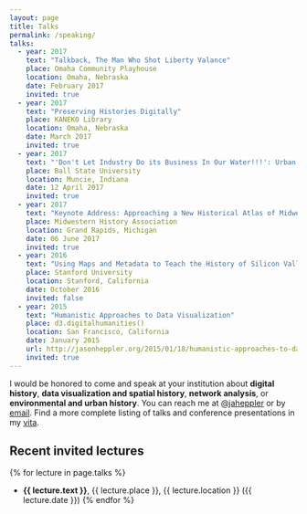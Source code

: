 ```yaml
---
layout: page
title: Talks
permalink: /speaking/
talks:
  - year: 2017
    text: "Talkback, The Man Who Shot Liberty Valance"
    place: Omaha Community Playhouse
    location: Omaha, Nebraska
    date: February 2017
    invited: true
  - year: 2017
    text: "Preserving Histories Digitally"
    place: KANEKO Library
    location: Omaha, Nebraska
    date: March 2017
    invited: true
  - year: 2017
    text: "'Don't Let Industry Do its Business In Our Water!!!': Urban Space and Environmental Politics in Silicon Valley"
    place: Ball State University
    location: Muncie, Indiana
    date: 12 April 2017
    invited: true
  - year: 2017
    text: "Keynote Address: Approaching a New Historical Atlas of Midwestern History with Deep Maps and Digital History"
    place: Midwestern History Association
    location: Grand Rapids, Michigan
    date: 06 June 2017
    invited: true
  - year: 2016
    text: "Using Maps and Metadata to Teach the History of Silicon Valley"
    place: Stanford University
    location: Stanford, California
    date: October 2016
    invited: false
  - year: 2015
    text: "Humanistic Approaches to Data Visualization"
    place: d3.digitalhumanities()
    location: San Francisco, California
    date: January 2015
    url: http://jasonheppler.org/2015/01/18/humanistic-approaches-to-data-visualization/
    invited: true
---
```


I would be honored to come and speak at your institution about **digital history**, **data visualization and spatial history**, **network analysis**, or **environmental and urban history**. You can reach me at [@jaheppler](http://twitter.com/{{site.owner.twitter}}) or by [email](mailto:{{site.owner.email}}). Find a more complete listing of talks and conference presentations in my [vita]({{site.owner.vita}}).

## Recent invited lectures

{% for lecture in page.talks %}
- **{{ lecture.text }}**, {{ lecture.place }}, {{ lecture.location }} ({{ lecture.date }})
{% endfor %}